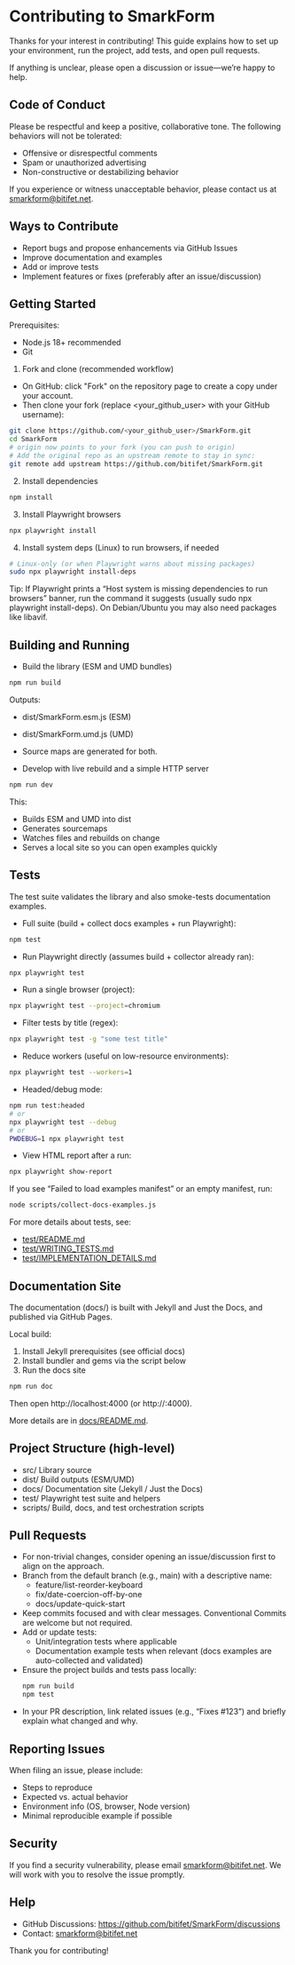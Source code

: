 # Contributing to SmarkForm

Thanks for your interest in contributing! This guide explains how to set up your environment, run the project, add tests, and open pull requests.

If anything is unclear, please open a discussion or issue—we’re happy to help.


## Code of Conduct

Please be respectful and keep a positive, collaborative tone. The following behaviors will not be tolerated:
- Offensive or disrespectful comments
- Spam or unauthorized advertising
- Non-constructive or destabilizing behavior

If you experience or witness unacceptable behavior, please contact us at [smarkform@bitifet.net](mailto:smarkform@bitifet.net).


## Ways to Contribute

- Report bugs and propose enhancements via GitHub Issues
- Improve documentation and examples
- Add or improve tests
- Implement features or fixes (preferably after an issue/discussion)


## Getting Started

Prerequisites:
- Node.js 18+ recommended
- Git

1) Fork and clone (recommended workflow)

- On GitHub: click "Fork" on the repository page to create a copy under your account.
- Then clone your fork (replace <your_github_user> with your GitHub username):

```bash
git clone https://github.com/<your_github_user>/SmarkForm.git
cd SmarkForm
# origin now points to your fork (you can push to origin)
# Add the original repo as an upstream remote to stay in sync:
git remote add upstream https://github.com/bitifet/SmarkForm.git
```

2) Install dependencies
```bash
npm install
```

3) Install Playwright browsers
```bash
npx playwright install
```

4) Install system deps (Linux) to run browsers, if needed
```bash
# Linux-only (or when Playwright warns about missing packages)
sudo npx playwright install-deps
```

Tip: If Playwright prints a “Host system is missing dependencies to run browsers” banner, run the command it suggests (usually sudo npx playwright install-deps). On Debian/Ubuntu you may also need packages like libavif.


## Building and Running

- Build the library (ESM and UMD bundles)
```bash
npm run build
```
Outputs:
- dist/SmarkForm.esm.js (ESM)
- dist/SmarkForm.umd.js (UMD)
- Source maps are generated for both.

- Develop with live rebuild and a simple HTTP server
```bash
npm run dev
```
This:
- Builds ESM and UMD into dist
- Generates sourcemaps
- Watches files and rebuilds on change
- Serves a local site so you can open examples quickly


## Tests

The test suite validates the library and also smoke-tests documentation examples.

- Full suite (build + collect docs examples + run Playwright):
```bash
npm test
```

- Run Playwright directly (assumes build + collector already ran):
```bash
npx playwright test
```

- Run a single browser (project):
```bash
npx playwright test --project=chromium
```

- Filter tests by title (regex):
```bash
npx playwright test -g "some test title"
```

- Reduce workers (useful on low-resource environments):
```bash
npx playwright test --workers=1
```

- Headed/debug mode:
```bash
npm run test:headed
# or
npx playwright test --debug
# or
PWDEBUG=1 npx playwright test
```

- View HTML report after a run:
```bash
npx playwright show-report
```

If you see “Failed to load examples manifest” or an empty manifest, run:
```bash
node scripts/collect-docs-examples.js
```

For more details about tests, see:
- [test/README.md](test/README.md)
- [test/WRITING_TESTS.md](test/WRITING_TESTS.md)
- [test/IMPLEMENTATION_DETAILS.md](test/IMPLEMENTATION_DETAILS.md)


## Documentation Site

The documentation (docs/) is built with Jekyll and Just the Docs, and published via GitHub Pages.

Local build:
1) Install Jekyll prerequisites (see official docs)
2) Install bundler and gems via the script below
3) Run the docs site
```bash
npm run doc
```

Then open http://localhost:4000 (or http://<your-ip>:4000).

More details are in [docs/README.md](docs/README.md).


## Project Structure (high-level)

- src/           Library source
- dist/          Build outputs (ESM/UMD)
- docs/          Documentation site (Jekyll / Just the Docs)
- test/          Playwright test suite and helpers
- scripts/       Build, docs, and test orchestration scripts


## Pull Requests

- For non-trivial changes, consider opening an issue/discussion first to align on the approach.
- Branch from the default branch (e.g., main) with a descriptive name:
  - feature/list-reorder-keyboard
  - fix/date-coercion-off-by-one
  - docs/update-quick-start
- Keep commits focused and with clear messages. Conventional Commits are welcome but not required.
- Add or update tests:
  - Unit/integration tests where applicable
  - Documentation example tests when relevant (docs examples are auto-collected and validated)
- Ensure the project builds and tests pass locally:
  ```bash
  npm run build
  npm test
  ```
- In your PR description, link related issues (e.g., “Fixes #123”) and briefly explain what changed and why.


## Reporting Issues

When filing an issue, please include:
- Steps to reproduce
- Expected vs. actual behavior
- Environment info (OS, browser, Node version)
- Minimal reproducible example if possible


## Security

If you find a security vulnerability, please email [smarkform@bitifet.net](mailto:smarkform@bitifet.net). We will work with you to resolve the issue promptly.


## Help

- GitHub Discussions: https://github.com/bitifet/SmarkForm/discussions
- Contact: [smarkform@bitifet.net](mailto:smarkform@bitifet.net)

Thank you for contributing!

